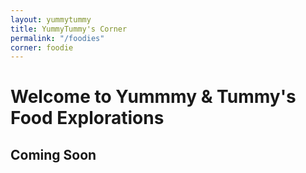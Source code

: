 ```yaml
---
layout: yummytummy
title: YummyTummy's Corner
permalink: "/foodies"
corner: foodie
---
```


<h1>Welcome to Yummmy & Tummy's Food Explorations</h1>
<h2>Coming Soon</h2>